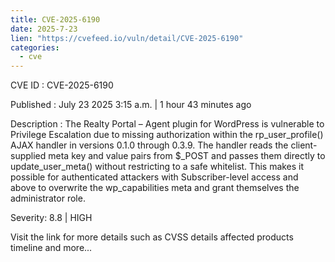 ```yaml
--- 
title: CVE-2025-6190
date: 2025-7-23
lien: "https://cvefeed.io/vuln/detail/CVE-2025-6190"
categories:
  - cve
---
```


CVE ID : CVE-2025-6190

Published :  July 23
2025
3:15 a.m. | 1 hour
43 minutes ago

Description : The Realty Portal – Agent plugin for WordPress is vulnerable to Privilege Escalation due to missing authorization within the rp_user_profile() AJAX handler in versions 0.1.0 through 0.3.9. The handler reads the client-supplied meta key and value pairs from $_POST and passes them directly to update_user_meta() without restricting to a safe whitelist. This makes it possible for authenticated attackers
with Subscriber-level access and above
to overwrite the wp_capabilities meta and grant themselves the administrator role.

Severity: 8.8 | HIGH

Visit the link for more details
such as CVSS details
affected products
timeline
and more...
